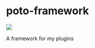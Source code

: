 # poto-framework

<a href="https://codeclimate.com/github/xRaidersito/poto-framework/maintainability"><img src="https://api.codeclimate.com/v1/badges/e899c6313b177b250618/maintainability" /></a>

A framework for my plugins
